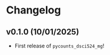 # Changelog

<!--next-version-placeholder-->

## v0.1.0 (10/01/2025)

- First release of `pycounts_dsci524_mg`!